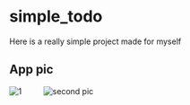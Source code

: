 

# simple_todo

Here is a really simple project made for myself

## App pic

![1](https://github.com/Mman7/todolist_flutter/assets/70054123/ff40e62b-90dd-4555-b52c-4b507cafde8c)$~~~~~~~~~$ ![second pic](https://github.com/Mman7/todolist_flutter/assets/70054123/5498b6cc-cf9b-4bc5-b75f-ec34e479f861)

